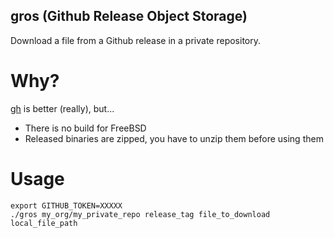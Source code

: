gros (Github Release Object Storage)
------------------------------------

Download a file from a Github release in a private repository.

# Why?

[gh](https://github.com/cli/cli) is better (really), but...
- There is no build for FreeBSD
- Released binaries are zipped, you have to unzip them before using them

# Usage

```
export GITHUB_TOKEN=XXXXX
./gros my_org/my_private_repo release_tag file_to_download local_file_path
```
